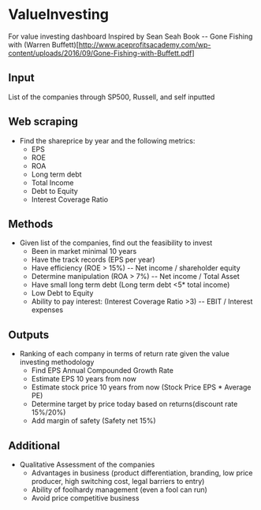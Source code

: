 # ValueInvesting
For value investing dashboard
Inspired by Sean Seah Book -- Gone Fishing with (Warren Buffett)[http://www.aceprofitsacademy.com/wp-content/uploads/2016/09/Gone-Fishing-with-Buffett.pdf]


## Input
List of the companies through SP500, Russell, and self inputted


## Web scraping
* Find the shareprice by year and the following metrics:
    * EPS
    * ROE
    * ROA
    * Long term debt
    * Total Income
    * Debt to Equity
    * Interest Coverage Ratio

## Methods
* Given list of the companies, find out the feasibility to invest
    * Been in market minimal 10 years
    * Have the track records (EPS per year)
    * Have efficiency (ROE > 15%) -- Net income / shareholder equity
    * Determine manipulation (ROA > 7%) -- Net income / Total Asset
    * Have small long term debt (Long term debt <5* total income)
    * Low Debt to Equity
    * Ability to pay interest: (Interest Coverage Ratio >3) -- EBIT / Interest expenses

## Outputs
* Ranking of each company in terms of return rate given the value investing methodology
    * Find EPS Annual Compounded Growth Rate
    * Estimate EPS 10 years from now
    * Estimate stock price 10 years from now (Stock Price EPS * Average PE)
    * Determine target by price today based on returns(discount rate 15%/20%)
    * Add margin of safety (Safety net 15%)

## Additional
* Qualitative Assessment of the companies
    * Advantages in business (product differentiation, branding, low price producer, high switching cost, legal barriers to entry)
    * Ability of foolhardy management (even a fool can run)
    * Avoid price competitive business